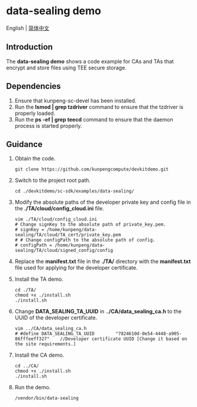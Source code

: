 # **data-sealing demo**

English | [简体中文](README.md)

## Introduction

The **data-sealing demo** shows a code example for CAs and TAs that encrypt and store files using TEE secure storage.

## Dependencies

1. Ensure that kunpeng-sc-devel has been installed.
2. Run the **lsmod | grep tzdriver** command to ensure that the tzdriver is properly loaded.
3. Run the **ps -ef | grep teecd** command to ensure that the daemon process is started properly.

## Guidance

1. Obtain the code.

   ```shell
   git clone https://github.com/kunpengcompute/devkitdemo.git
   ```

2. Switch to the project root path.

   ```shell
   cd ./devkitdemo/sc-sdk/examples/data-sealing/
   ```

3. Modify the absolute paths of the developer private key and config file in the **./TA/cloud/config_cloud.ini** file.

   ```shell
   vim ./TA/cloud/config_cloud.ini
   # Change signKey to the absolute path of private_key.pem.
   # signKey = /home/kunpeng/data-sealing/TA/cloud/TA_cert/private_key.pem
   # # Change configPath to the absolute path of config.
   # configPath = /home/kunpeng/data-sealing/TA/cloud/signed_config/config
   ```

4. Replace the **manifest.txt** file in the **./TA/** directory with the **manifest.txt** file used for applying for the
   developer certificate.

5. Install the TA demo.

   ```shell
   cd ./TA/
   chmod +x ./install.sh
   ./install.sh
   ```

6. Change **DATA_SEALING_TA_UUID** in .**./CA/data_sealing_ca.h** to the UUID of the developer certificate.

   ```shell
   vim ../CA/data_sealing_ca.h
   # #define DATA_SEALING_TA_UUID        "7824610d-0e54-4448-a905-86fffeeff327"    //Developer certificate UUID [Change it based on the site requirements.]
   ```

7. Install the CA demo.

   ```shell
   cd ../CA/
   chmod +x ./install.sh
   ./install.sh
   ```

8. Run the demo.

   ```shell
   /vendor/bin/data-sealing
   ```

